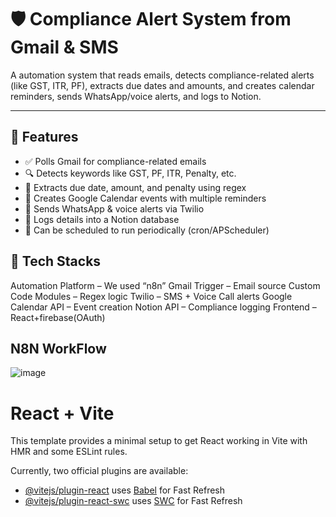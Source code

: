 # 🛡️ Compliance Alert System from Gmail & SMS

A automation system that reads emails, detects compliance-related alerts (like GST, ITR, PF), extracts due dates and amounts, and creates calendar reminders, sends WhatsApp/voice alerts, and logs to Notion.

---

## 🚀 Features

- ✅ Polls Gmail for compliance-related emails
- 🔍 Detects keywords like GST, PF, ITR, Penalty, etc.
- 🧠 Extracts due date, amount, and penalty using regex
- 📅 Creates Google Calendar events with multiple reminders
- 💬 Sends WhatsApp & voice alerts via Twilio
- 📝 Logs details into a Notion database
- 🔁 Can be scheduled to run periodically (cron/APScheduler)

## 🧰 Tech Stacks

Automation Platform – We used “n8n”
Gmail Trigger – Email source
Custom Code Modules –  Regex logic
Twilio – SMS + Voice Call alerts
Google Calendar API – Event creation
Notion API – Compliance logging
Frontend –React+firebase(OAuth)


## N8N WorkFlow

![image](https://github.com/user-attachments/assets/fd9eff31-c49d-4c7f-8a43-34ad782667b9)



# React + Vite

This template provides a minimal setup to get React working in Vite with HMR and some ESLint rules.

Currently, two official plugins are available:

- [@vitejs/plugin-react](https://github.com/vitejs/vite-plugin-react/blob/main/packages/plugin-react) uses [Babel](https://babeljs.io/) for Fast Refresh
- [@vitejs/plugin-react-swc](https://github.com/vitejs/vite-plugin-react/blob/main/packages/plugin-react-swc) uses [SWC](https://swc.rs/) for Fast Refresh


